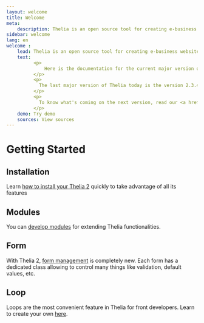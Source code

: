 ```yaml
---
layout: welcome
title: Welcome
meta:
    description: Thelia is an open source tool for creating e-business websites and managing online content. Learn to use it with this documentation.
sidebar: welcome
lang: en
welcome :
    lead: Thelia is an open source tool for creating e-business websites and managing online content. This software is published under LGPL.
    text:
          <p>
              Here is the documentation for the current major version of Thelia.<br/>
          </p>
          <p>
            The last major version of Thelia today is the version 2.3.4, you can download it <a href="http://thelia.net/#download">here</a>
          </p>
          <p>
            To know what's coming on the next version, read our <a href="http://thelia.net/community/roadmap">Roadmap</a>
          </p>
    demo: Try demo
    sources: View sources
---
```


<div class="page-header">
    <h1>Getting Started</h1>
</div>

## Installation
Learn [how to install your Thelia 2](/en/documentation/installation/index.html) quickly to take advantage of all its features

## Modules
You can [develop modules](/en/documentation/modules/index.html) for extending Thelia functionalities.

## Form
With Thelia 2, [form management](/en/documentation/form/index.html) is completely new. Each form has a dedicated class allowing to control many things like validation, default values, etc.

## Loop
Loops are the most convenient feature in Thelia for front developers. Learn to create your own [here](/en/documentation/loop/index.html).
